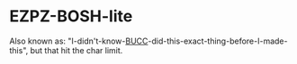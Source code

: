 # EZPZ-BOSH-lite

Also known as: "I-didn't-know-[BUCC](https://github.com/starkandwayne/bucc)-did-this-exact-thing-before-I-made-this", but that hit the char limit. 
